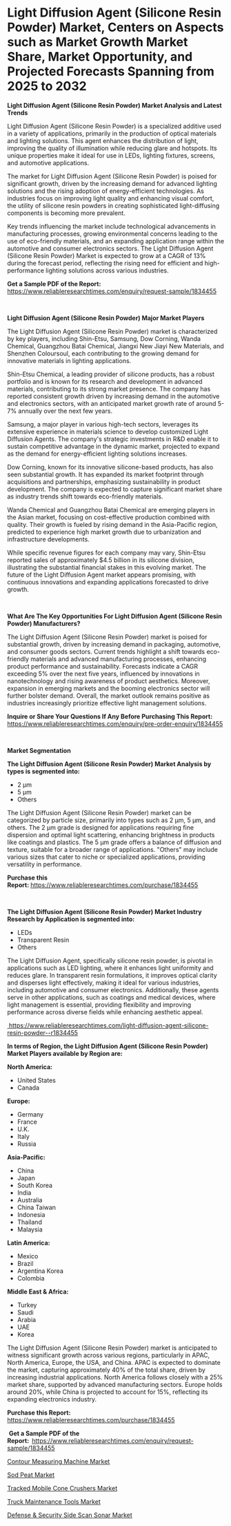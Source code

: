 <p><h1>Light Diffusion Agent (Silicone Resin Powder) Market, Centers on Aspects such as Market Growth Market Share, Market Opportunity, and Projected Forecasts Spanning from 2025 to 2032</h1></p><p><strong>Light Diffusion Agent (Silicone Resin Powder) Market Analysis and Latest Trends</strong></p>
<p><p>Light Diffusion Agent (Silicone Resin Powder) is a specialized additive used in a variety of applications, primarily in the production of optical materials and lighting solutions. This agent enhances the distribution of light, improving the quality of illumination while reducing glare and hotspots. Its unique properties make it ideal for use in LEDs, lighting fixtures, screens, and automotive applications.</p><p>The market for Light Diffusion Agent (Silicone Resin Powder) is poised for significant growth, driven by the increasing demand for advanced lighting solutions and the rising adoption of energy-efficient technologies. As industries focus on improving light quality and enhancing visual comfort, the utility of silicone resin powders in creating sophisticated light-diffusing components is becoming more prevalent. </p><p>Key trends influencing the market include technological advancements in manufacturing processes, growing environmental concerns leading to the use of eco-friendly materials, and an expanding application range within the automotive and consumer electronics sectors. The Light Diffusion Agent (Silicone Resin Powder) Market is expected to grow at a CAGR of 13% during the forecast period, reflecting the rising need for efficient and high-performance lighting solutions across various industries.</p></p>
<p><strong>Get a Sample PDF of the Report:&nbsp;</strong> <a href="https://www.reliableresearchtimes.com/enquiry/request-sample/1834455?utm_campaign=2105&utm_medium=2&utm_source=Github&utm_content=ia&utm_term=03022025&utm_id=light-diffusion-agent-silicone-resin-powder">https://www.reliableresearchtimes.com/enquiry/request-sample/1834455</a></p>
<p>&nbsp;</p>
<p><strong>Light Diffusion Agent (Silicone Resin Powder) Major Market Players</strong></p>
<p><p>The Light Diffusion Agent (Silicone Resin Powder) market is characterized by key players, including Shin-Etsu, Samsung, Dow Corning, Wanda Chemical, Guangzhou Batai Chemical, Jiangxi New Jiayi New Materials, and Shenzhen Coloursoul, each contributing to the growing demand for innovative materials in lighting applications.</p><p>Shin-Etsu Chemical, a leading provider of silicone products, has a robust portfolio and is known for its research and development in advanced materials, contributing to its strong market presence. The company has reported consistent growth driven by increasing demand in the automotive and electronics sectors, with an anticipated market growth rate of around 5-7% annually over the next few years.</p><p>Samsung, a major player in various high-tech sectors, leverages its extensive experience in materials science to develop customized Light Diffusion Agents. The company's strategic investments in R&D enable it to sustain competitive advantage in the dynamic market, projected to expand as the demand for energy-efficient lighting solutions increases.</p><p>Dow Corning, known for its innovative silicone-based products, has also seen substantial growth. It has expanded its market footprint through acquisitions and partnerships, emphasizing sustainability in product development. The company is expected to capture significant market share as industry trends shift towards eco-friendly materials.</p><p>Wanda Chemical and Guangzhou Batai Chemical are emerging players in the Asian market, focusing on cost-effective production combined with quality. Their growth is fueled by rising demand in the Asia-Pacific region, predicted to experience high market growth due to urbanization and infrastructure developments.</p><p>While specific revenue figures for each company may vary, Shin-Etsu reported sales of approximately $4.5 billion in its silicone division, illustrating the substantial financial stakes in this evolving market. The future of the Light Diffusion Agent market appears promising, with continuous innovations and expanding applications forecasted to drive growth.</p></p>
<p>&nbsp;</p>
<p><strong>What Are The Key Opportunities For Light Diffusion Agent (Silicone Resin Powder) Manufacturers?</strong></p>
<p><p>The Light Diffusion Agent (Silicone Resin Powder) market is poised for substantial growth, driven by increasing demand in packaging, automotive, and consumer goods sectors. Current trends highlight a shift towards eco-friendly materials and advanced manufacturing processes, enhancing product performance and sustainability. Forecasts indicate a CAGR exceeding 5% over the next five years, influenced by innovations in nanotechnology and rising awareness of product aesthetics. Moreover, expansion in emerging markets and the booming electronics sector will further bolster demand. Overall, the market outlook remains positive as industries increasingly prioritize effective light management solutions.</p></p>
<p><strong>Inquire or Share Your Questions If Any Before Purchasing This Report:</strong> <a href="https://www.reliableresearchtimes.com/enquiry/pre-order-enquiry/1834455?utm_campaign=2105&utm_medium=2&utm_source=Github&utm_content=ia&utm_term=03022025&utm_id=light-diffusion-agent-silicone-resin-powder">https://www.reliableresearchtimes.com/enquiry/pre-order-enquiry/1834455</a></p>
<p>&nbsp;</p>
<p><strong>Market Segmentation</strong></p>
<p><strong>The Light Diffusion Agent (Silicone Resin Powder) Market Analysis by types is segmented into:</strong></p>
<p><ul><li>2 µm</li><li>5 µm</li><li>Others</li></ul></p>
<p><p>The Light Diffusion Agent (Silicone Resin Powder) market can be categorized by particle size, primarily into types such as 2 µm, 5 µm, and others. The 2 µm grade is designed for applications requiring fine dispersion and optimal light scattering, enhancing brightness in products like coatings and plastics. The 5 µm grade offers a balance of diffusion and texture, suitable for a broader range of applications. "Others" may include various sizes that cater to niche or specialized applications, providing versatility in performance.</p></p>
<p><strong>Purchase this Report:&nbsp;</strong><a href="https://www.reliableresearchtimes.com/purchase/1834455?utm_campaign=2105&utm_medium=2&utm_source=Github&utm_content=ia&utm_term=03022025&utm_id=light-diffusion-agent-silicone-resin-powder">https://www.reliableresearchtimes.com/purchase/1834455</a></p>
<p>&nbsp;</p>
<p><strong>The Light Diffusion Agent (Silicone Resin Powder) Market Industry Research by Application is segmented into:</strong></p>
<p><ul><li>LEDs</li><li>Transparent Resin</li><li>Others</li></ul></p>
<p><p>The Light Diffusion Agent, specifically silicone resin powder, is pivotal in applications such as LED lighting, where it enhances light uniformity and reduces glare. In transparent resin formulations, it improves optical clarity and disperses light effectively, making it ideal for various industries, including automotive and consumer electronics. Additionally, these agents serve in other applications, such as coatings and medical devices, where light management is essential, providing flexibility and improving performance across diverse fields while enhancing aesthetic appeal.</p></p>
<p><a href="https://www.reliableresearchtimes.com/light-diffusion-agent-silicone-resin-powder--r1834455?utm_campaign=2105&utm_medium=2&utm_source=Github&utm_content=ia&utm_term=03022025&utm_id=light-diffusion-agent-silicone-resin-powder">&nbsp;https://www.reliableresearchtimes.com/light-diffusion-agent-silicone-resin-powder--r1834455</a></p>
<p><strong>In terms of Region, the Light Diffusion Agent (Silicone Resin Powder) Market Players available by Region are:</strong></p>
<p>
    <p> <strong> North America: </strong>
        <ul>
            <li>United States</li>
            <li>Canada</li>
        </ul>
        </p> 
    <p> <strong> Europe: </strong>
        <ul>
            <li>Germany</li>
            <li>France</li>
            <li>U.K.</li>
            <li>Italy</li>
            <li>Russia</li>
        </ul>
        </p> 
    <p> <strong> Asia-Pacific: </strong>
        <ul>
            <li>China</li>
            <li>Japan</li>
            <li>South Korea</li>
            <li>India</li>
            <li>Australia</li>
            <li>China Taiwan</li>
            <li>Indonesia</li>
            <li>Thailand</li>
            <li>Malaysia</li>
        </ul>
        </p> 
    <p> <strong> Latin America: </strong>
        <ul>
            <li>Mexico</li>
            <li>Brazil</li>
            <li>Argentina Korea</li>
            <li>Colombia</li>
        </ul>
        </p> 
    <p> <strong> Middle East & Africa: </strong>
        <ul>
            <li>Turkey</li>
            <li>Saudi</li>
            <li>Arabia</li>
            <li>UAE</li>
            <li>Korea</li>
        </ul>
    </p>
    </p>
<p><p>The Light Diffusion Agent (Silicone Resin Powder) market is anticipated to witness significant growth across various regions, particularly in APAC, North America, Europe, the USA, and China. APAC is expected to dominate the market, capturing approximately 40% of the total share, driven by increasing industrial applications. North America follows closely with a 25% market share, supported by advanced manufacturing sectors. Europe holds around 20%, while China is projected to account for 15%, reflecting its expanding electronics industry.</p></p>
<p><strong>Purchase this Report: </strong><a href="https://www.reliableresearchtimes.com/purchase/1834455?utm_campaign=2105&utm_medium=2&utm_source=Github&utm_content=ia&utm_term=03022025&utm_id=light-diffusion-agent-silicone-resin-powder">https://www.reliableresearchtimes.com/purchase/1834455</a></p>
<p>&nbsp;<strong>Get a Sample PDF of the Report:&nbsp;&nbsp;</strong><a href="https://www.reliableresearchtimes.com/enquiry/request-sample/1834455?utm_campaign=2105&utm_medium=2&utm_source=Github&utm_content=ia&utm_term=03022025&utm_id=light-diffusion-agent-silicone-resin-powder">https://www.reliableresearchtimes.com/enquiry/request-sample/1834455</a></p>
<p><strong></strong></p>
<p><p><a href="https://www.linkedin.com/pulse/extensive-study-global-contour-measuring-machine-market-share-of8xc?utm_campaign=2105&utm_medium=2&utm_source=Github&utm_content=ia&utm_term=03022025&utm_id=light-diffusion-agent-silicone-resin-powder">Contour Measuring Machine Market</a></p><p><a href="https://www.linkedin.com/pulse/key-metrics-sod-peat-market-report-size-growth-forecast-nu5rc?utm_campaign=2105&utm_medium=2&utm_source=Github&utm_content=ia&utm_term=03022025&utm_id=light-diffusion-agent-silicone-resin-powder">Sod Peat Market</a></p><p><a href="https://www.linkedin.com/pulse/latest-tracked-mobile-cone-crushers-market-research-size-share-zdhbf?utm_campaign=2105&utm_medium=2&utm_source=Github&utm_content=ia&utm_term=03022025&utm_id=light-diffusion-agent-silicone-resin-powder">Tracked Mobile Cone Crushers Market</a></p><p><a href="https://www.linkedin.com/pulse/regional-development-deployment-revenue-growth-truck-maintenance-1vndf?utm_campaign=2105&utm_medium=2&utm_source=Github&utm_content=ia&utm_term=03022025&utm_id=light-diffusion-agent-silicone-resin-powder">Truck Maintenance Tools Market</a></p><p><a href="https://www.linkedin.com/pulse/global-study-defense-security-side-scan-sonar-market-from-0gwec?utm_campaign=2105&utm_medium=2&utm_source=Github&utm_content=ia&utm_term=03022025&utm_id=light-diffusion-agent-silicone-resin-powder">Defense & Security Side Scan Sonar Market</a></p></p>